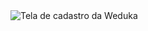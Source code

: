 <img src="[URL_da_Imagem](https://github.com/KauaMauricio/ProjetoWeduka/assets/99615412/c2b5f956-40bc-4877-89df-3c2021eb1d24)https://github.com/KauaMauricio/ProjetoWeduka/assets/99615412/c2b5f956-40bc-4877-89df-3c2021eb1d24" alt="Tela de cadastro da Weduka">
